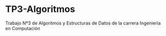# TP3-Algoritmos
Trabajo Nº3 de Algoritmos y Estructuras de Datos de la carrera Ingeniería en Computación

